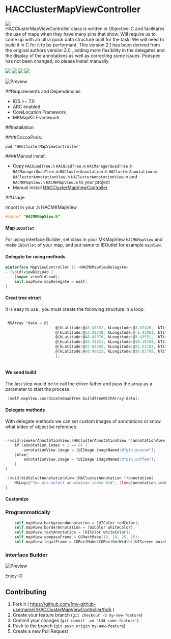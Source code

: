 # HACClusterMapViewController
<img src="https://img.shields.io/twitter/url/https/github.com/litoarias/HACClusterMapViewController.svg?style=social"><br>
HACClusterMapViewController class is written in Objective-C and facilitates the use of maps when they have many pins that show.
Will require us to come up with an ultra quick data structure built for the task. We will need to build it in C for it to be performant.
This version 2.1 has been derived from the original authors version 2.0 , adding more flexibility in the delegates and the display of the annotations as
well as correcting some issues.
Podspec has not been changed, so please install manually

<img src="https://img.shields.io/github/issues/litoarias/HACClusterMapViewController.svg?style=flat-square">
<img src="https://img.shields.io/badge/license-MIT-blue.svg?style=flat-square">
<img src="https://img.shields.io/cocoapods/v/HACClusterMapViewController.svg?style=flat-square">
<img src="https://img.shields.io/npm/dm/HACClusterMapViewController.svg?style=flat-square">


![Preview](https://github.com/litoarias/HACClusterMapViewController/blob/master/ExampleApp/hacclusterviewcontroller.gif)

##Requirements and Dependencies
- iOS >= 7.0
- ARC enabled
- CoreLocation Framework
- MKMapKit Framework

##Installation

####CocoaPods:

    pod 'HACClusterMapViewController'

####Manual install:
- Copy `HACQuadTree.h` `HACQuadTree.m` `HACManagerQuadTree.h` `HACManagerQuadTree.m` `HAClusterAnnotation.h` `HAClusterAnnotation.m` `HAClusterAnnotationView.h` `HAClusterAnnotationView.m` and `HACMKMapView.h` `HACMKMapView.m` to your project
- Manual install [HACClusterMapViewController](https://github.com/litoarias/HACClusterMapViewController/#manual-install)

##Usage

Import in your .h HACMKMapView
```objective-c
#import "HACMKMapView.h"
```

#### Map `IBOutlet`
For using Interface Builder, set class in your MKMapView `HACMKMapView` and make `IBOutlet` of your map, and put name to IBOutlet for example `mapView`.

#### Delegate for using methods
```objective-c
@interface MapViewController () <HACMKMapViewDelegate>
- (void)viewDidLoad {
    [super viewDidLoad];
    self.mapView.mapDelegate = self;
}
```

#### Creat tree struct
It is easy to use , you must create the following structure in a loop.
```objective-c

 NSArray *data = @[
                      @{kLatitude:@48.47352, kLongitude:@3.87426,  kTitle : @"Title 1", kSubtitle : @"",            kIndex : @0},
                      @{kLatitude:@52.59758, kLongitude:@-1.93061, kTitle : @"Title 2", kSubtitle : @"Subtitle 2",  kIndex : @1},
                      @{kLatitude:@48.41370, kLongitude:@3.43531,  kTitle : @"Title 3", kSubtitle : @"Subtitle 3",  kIndex : @2},
                      @{kLatitude:@48.31921, kLongitude:@18.10184, kTitle : @"Title 4", kSubtitle : @"Subtitle 4",  kIndex : @3},
                      @{kLatitude:@47.84302, kLongitude:@22.81101, kTitle : @"Title 5", kSubtitle : @"Subtitle 5",  kIndex : @4},
                      @{kLatitude:@60.88622, kLongitude:@26.83792, kTitle : @"Title 6", kSubtitle : @""          ,  kIndex : @5}
                      ];
                      
```

#### We send build 
The last step would be to call the driver father and pass the array as a parameter to start the process
```objective-c
 [self.mapView.coordinateQuadTree buildTreeWithArray:data];
```
#### Delegate methods
With delegate methods we can set custom images of annotations or know what index of object be reference.
```objective-c

-(void)viewForAnnotationView:(HAClusterAnnotationView *)annotationView annotation:(HAClusterAnnotation *)annotation{
    if (annotation.index % 2 == 0) {
        annotationView.image = [UIImage imageNamed:@"pin_museum"];
    }else{
        annotationView.image = [UIImage imageNamed:@"pin_coffee"];
    }
}

-(void)didSelectAnnotationView:(HAClusterAnnotation *)annotation{
    NSLog(@"You ara select annotation index %ld", (long)annotation.index);
}

```
#### Customize
### Programmatically
```objective-c
    self.mapView.backgroundAnnotation = [UIColor redColor];
    self.mapView.borderAnnotation = [UIColor whiteColor];
    self.mapView.textAnnotation = [UIColor whiteColor];
    self.mapView.compassFrame = CGRectMake(10, 10, 25, 25);
    self.mapView.legalFrame = CGRectMake(CGRectGetWidth([UIScreen mainScreen].bounds)-50, CGRectGetHeight([UIScreen mainScreen].bounds)-50, 50, 50);
```

### Interface Builder
![Preview](https://github.com/litoarias/HACClusterMapViewController/blob/master/ExampleApp/IBInspectable.png)

Enjoy :D

## Contributing

1. Fork it ( https://github.com/[my-github-username]/HACClusterMapViewController/fork )
2. Create your feature branch (`git checkout -b my-new-feature`)
3. Commit your changes (`git commit -am 'Add some feature'`)
4. Push to the branch (`git push origin my-new-feature`)
5. Create a new Pull Request
